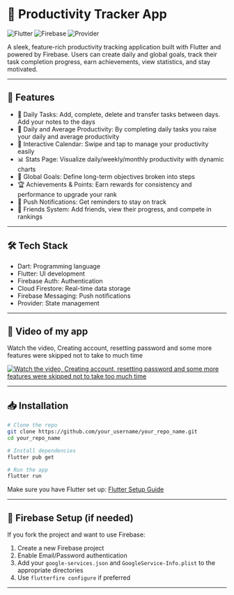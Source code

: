 # 📱 Productivity Tracker App

![Flutter](https://img.shields.io/badge/Flutter-3.19-blue?logo=flutter)
![Firebase](https://img.shields.io/badge/Firebase-integrated-yellow?logo=firebase)
![Provider](https://img.shields.io/badge/State%20Management-Provider-green)

A sleek, feature-rich productivity tracking application built with Flutter and powered by Firebase. Users can create daily and global goals, track their task completion progress, earn achievements, view statistics, and stay motivated.

---

## 🚀 Features

* 📆 Daily Tasks: Add, complete, delete and transfer tasks between days. Add your notes to the days
* 📆 Daily and Average Productivity: By completing daily tasks you raise your daily and average productivity
* 📅 Interactive Calendar: Swipe and tap to manage your productivity easily
* 📊 Stats Page: Visualize daily/weekly/monthly productivity with dynamic charts
* 🧠 Global Goals: Define long-term objectives broken into steps
* 🏆 Achievements & Points: Earn rewards for consistency and performance to upgrade your rank
* 🔔 Push Notifications: Get reminders to stay on track
* 👥 Friends System: Add friends, view their progress, and compete in rankings

---

## 🛠 Tech Stack

* Dart: Programming language
* Flutter: UI development
* Firebase Auth: Authentication
* Cloud Firestore: Real-time data storage
* Firebase Messaging: Push notifications
* Provider: State management

---

## 🎥 Video of my app

Watch the video, Creating account, resetting password and some more features were skipped not to take to much time

[![Watch the video, Creating account, resetting password and some more features were skipped not to take too much time](https://img.youtube.com/vi/NtxZy95QCc4/0.jpg)](https://www.youtube.com/watch?v=NtxZy95QCc4)

---

## 📥 Installation

```bash
# Clone the repo
git clone https://github.com/your_username/your_repo_name.git
cd your_repo_name

# Install dependencies
flutter pub get

# Run the app
flutter run
```

Make sure you have Flutter set up: [Flutter Setup Guide](https://flutter.dev/docs/get-started/install)

---

## 🔐 Firebase Setup (if needed)

If you fork the project and want to use Firebase:

1. Create a new Firebase project
2. Enable Email/Password authentication
3. Add your `google-services.json` and `GoogleService-Info.plist` to the appropriate directories
4. Use `flutterfire configure` if preferred

---
